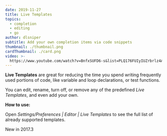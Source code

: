 ```yaml
---
date: 2019-11-27
title: Live Templates
topics:
  - completion
  - editing
  - go
author: dlsniper
subtitle: Add your own completion items via code snippets
thumbnail: ./thumbnail.png
cardThumbnail: ./card.png
video: >-
  https://www.youtube.com/watch?v=BnfxSUFD6-s&list=PLQ176FUIyIUZrbrlz4AY1V8VzBJKZyVlW&index=53
---
```

**Live Templates** are great for reducing the time you spend writing
frequently used portions of code, like variable and loop declarations,
or test functions.

You can edit, rename, turn off, or remove any of the predefined
_Live Templates_, and even add your own.

**How to use:**

Open _Settings/Preferences | Editor | Live Templates_ to see the full list
of already supported templates.

<span class="tag is-rounded">New in 2017.3</span>
